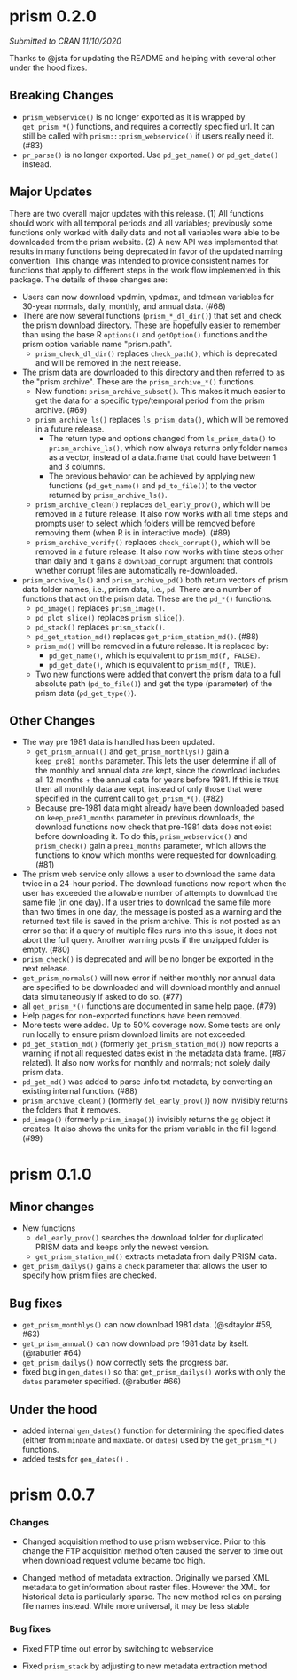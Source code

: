 # prism 0.2.0

*Submitted to CRAN 11/10/2020*

Thanks to @jsta for updating the README and helping with several other under the hood fixes. 

## Breaking Changes

* `prism_webservice()` is no longer exported as it is wrapped by `get_prism_*()` functions, and requires a correctly specified url. It can still be called with `prism:::prism_webservice()` if users really need it. (#83)
* `pr_parse()` is no longer exported. Use `pd_get_name()` or `pd_get_date()` instead. 


## Major Updates

There are two overall major updates with this release. (1) All functions should work with all temporal periods and all variables; previously some functions only worked with daily data and not all variables were able to be downloaded from the prism website. (2) A new API was implemented that results in many functions being deprecated in favor of the updated naming convention. This change was intended to provide consistent names for functions that apply to different steps in the work flow implemented in this package. The details of these changes are:

* Users can now download vpdmin, vpdmax, and tdmean variables for 30-year normals, daily, monthly, and annual data. (#68)
* There are now several functions (`prism_*_dl_dir()`) that set and check the prism download directory. These are hopefully easier to remember than using the base R `options()` and `getOption()` functions and the prism option variable name "prism.path". 
  * `prism_check_dl_dir()` replaces `check_path()`, which is deprecated and will be removed in the next release.
* The prism data are downloaded to this directory and then referred to as the "prism archive". These are the `prism_archive_*()` functions.
  * New function: `prism_archive_subset()`. This makes it much easier to get the data for a specific type/temporal period from the prism archive. (#69)
  * `prism_archive_ls()` replaces `ls_prism_data()`, which will be removed in a future release. 
    * The return type and options changed from `ls_prism_data()` to `prism_archive_ls()`, which now always returns only folder names as a vector, instead of a data.frame that could have between 1 and 3 columns.
    * The previous behavior can be achieved by applying new functions (`pd_get_name()` and `pd_to_file()`) to the vector returned by `prism_archive_ls()`. 
  * `prism_archive_clean()` replaces `del_early_prov()`, which will be removed in a future release. It also now works with all time steps and prompts user to select which folders will be removed before removing them (when R is in interactive mode). (#89)
  * `prism_archive_verify()` replaces `check_corrupt()`, which will be removed in a future release. It also now works with time steps other than daily and it gains a `download_corrupt` argument that controls whether corrupt files are automatically re-downloaded.
* `prism_archive_ls()` and `prism_archive_pd()` both return vectors of prism data folder names, i.e., prism data, i.e., `pd`. There are a number of functions that act on the prism data. These are the `pd_*()` functions. 
  * `pd_image()` replaces `prism_image()`.
  * `pd_plot_slice()` replaces `prism_slice()`.
  * `pd_stack()` replaces `prism_stack()`.
  * `pd_get_station_md()` replaces `get_prism_station_md()`. (#88)
  * `prism_md()` will be removed in a future release. It is replaced by:
    * `pd_get_name()`, which is equivalent to `prism_md(f, FALSE)`.
    * `pd_get_date()`, which is equivalent to `prism_md(f, TRUE)`.
  * Two new functions were added that convert the prism data to a full absolute path (`pd_to_file()`) and get the type (parameter) of the prism data (`pd_get_type()`).
  

## Other Changes

* The way pre 1981 data is handled has been updated. 
  * `get_prism_annual()` and `get_prism_monthlys()` gain a `keep_pre81_months` parameter. This lets the user determine if all of the monthly and annual data are kept, since the download includes all 12 months + the annual data for years before 1981. If this is `TRUE` then all monthly data are kept, instead of only those that were specified in the current call to `get_prism_*()`. (#82)
  * Because pre-1981 data might already have been downloaded based on `keep_pre81_months` parameter in previous downloads, the download functions now check that pre-1981 data does not exist before downloading it. To do this, `prism_webservice()` and `prism_check()` gain a `pre81_months` parameter, which allows the functions to know which months were requested for downloading. (#81)
* The prism web service only allows a user to download the same data twice in a 24-hour period. The download functions now report when the user has exceeded the allowable number of attempts to download the same file (in one day). If a user tries to download the same file more than two times in one day, the message is posted as a warning and the returned text file is saved in the prism archive. This is not posted as an error so that if a query of multiple files runs into this issue, it does not abort the full query. Another warning posts if the unzipped folder is empty. (#80)
* `prism_check()` is deprecated and will be no longer be exported in the next release.
* `get_prism_normals()` will now error if neither monthly nor annual data are specified to be downloaded and will download monthly and annual data simultaneously if asked to do so. (#77)
* all `get_prism_*()` functions are documented in same help page. (#79)
* Help pages for non-exported functions have been removed.
* More tests were added. Up to 50% coverage now. Some tests are only run locally to ensure prism download limits are not exceeded. 
* `pd_get_station_md()` (formerly `get_prism_station_md()`) now reports a warning if not all requested dates exist in the metadata data frame. (#87 related). It also now works for monthly and normals; not solely daily prism data. 
* `pd_get_md()` was added to parse .info.txt metadata, by converting an existing internal function. (#88)
* `prism_archive_clean()` (formerly `del_early_prov()`) now invisibly returns the folders that it removes.
* `pd_image()` (formerly `prism_image()`) invisibly returns the `gg` object it creates. It also shows the units for the prism variable in the fill legend. (#99)


# prism 0.1.0

## Minor changes

* New functions
    - `del_early_prov()` searches the download folder for duplicated PRISM data and keeps only the newest version.
    - `get_prism_station_md()` extracts metadata from daily PRISM data.
* `get_prism_dailys()` gains a `check` parameter that allows the user to specify how prism files are checked.


## Bug fixes

* `get_prism_monthlys()` can now download 1981 data. (@sdtaylor #59, #63)
* `get_prism_annual()` can now download pre 1981 data by itself. (@rabutler #64)
* `get_prism_dailys()` now correctly sets the progress bar.
* fixed bug in `gen_dates()` so that `get_prism_dailys()` works with only the `dates` parameter specified. (@rabutler #66)

## Under the hood

* added internal `gen_dates()` function for determining the specified dates (either from `minDate` and `maxDate`. or `dates`) used by the `get_prism_*()` functions.
* added tests for `gen_dates()` .

# prism 0.0.7

### Changes

* Changed acquisition method to use prism webservice.  Prior to this change the FTP acquisition method often caused the server to time out when download request volume became too high.  

* Changed method of metadata extraction.  Originally we parsed XML metadata to get information about raster files.  However the XML for historical data is particularly sparse. The new method relies on parsing file names instead. While more universal, it may be less stable

### Bug fixes

* Fixed FTP time out error by switching to webservice

* Fixed `prism_stack` by adjusting to new metadata extraction method